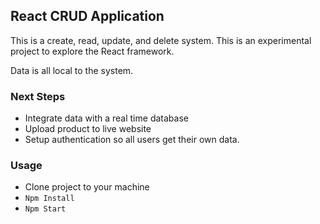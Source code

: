 ## React CRUD Application

This is a create, read, update, and delete system. This is an experimental project to explore the React framework.

Data is all local to the system.

### Next Steps

- Integrate data with a real time database
- Upload product to live website
- Setup authentication so all users get their own data.

### Usage

- Clone project to your machine
- ```Npm Install ```
- ``` Npm Start ```